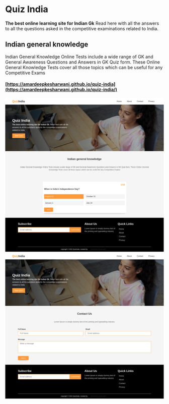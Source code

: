 # Quiz India

**The best online learning site for Indian Gk**
Read here with all the answers to all the questions asked in the competitive examinations related to India. 

## Indian general knowledge
Indian General Knowledge Online Tests include a wide range of GK and General Awareness Questions and Answers in GK Quiz form. These Online General Knowledge Tests cover all those topics which can be useful for any Competitive Exams


#### [https://amardeepkesharwani.github.io/quiz-india](https://amardeepkesharwani.github.io/quiz-india/)


<img src="https://github.com/AmardeepKesharwani/quiz-india/blob/main/img/screenshot.png" alt="" width="800"/>
<img src="https://github.com/AmardeepKesharwani/quiz-india/blob/main/img/screenshot1.png" alt="" width="800"/>


